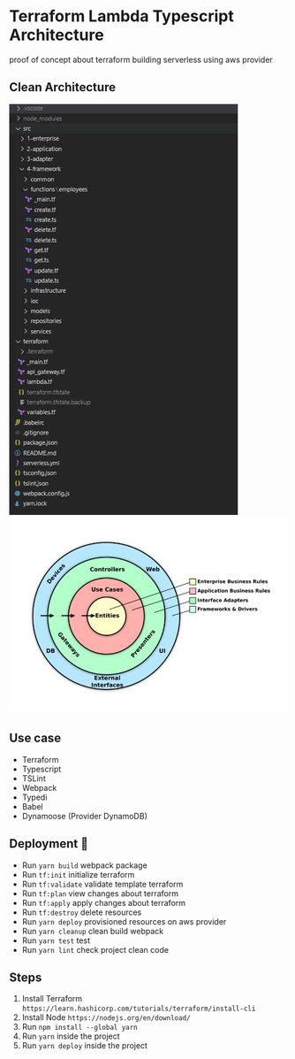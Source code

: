 ﻿# Terraform Lambda Typescript Architecture
proof of concept about terraform building serverless using aws provider

## Clean Architecture
![Clean Architecture](./assets/clean_architecture.png)  ![Clean Architecture](./assets/clean_architecture_photo.png)


## Use case 
- Terraform
- Typescript
- TSLint
- Webpack
- Typedi
- Babel
- Dynamoose (Provider DynamoDB)

## Deployment 🚀
 - Run `yarn build` webpack package
 - Run `tf:init` initialize terraform
 - Run `tf:validate` validate template terraform
 - Run `tf:plan` view changes about terraform
 - Run `tf:apply` apply changes about terraform
 - Run `tf:destroy` delete resources
 - Run `yarn deploy` provisioned resources on aws provider
 - Run `yarn cleanup` clean build webpack
 - Run `yarn test` test
 - Run `yarn lint` check project clean code

## Steps 
 1. Install Terraform `https://learn.hashicorp.com/tutorials/terraform/install-cli`
 2. Install Node `https://nodejs.org/en/download/`
 3. Run `npm install --global yarn`
 4. Run `yarn` inside the project
 5. Run `yarn deploy` inside the project
